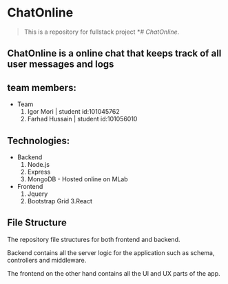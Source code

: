 # ChatOnline

>This is a repository for fullstack project **# ChatOnline*.

## ChatOnline is a online chat that keeps track of all user messages and logs

## team members:
- Team
    1. Igor Mori | student id:101045762 
    2. Farhad Hussain | student id:101056010


## Technologies:
- Backend
    1. Node.js 
    2. Express
    3. MongoDB - Hosted online on MLab
- Frontend
    1. Jquery 
    2. Bootstrap Grid
    3.React

## File Structure
The repository file structures for both frontend and backend. 

Backend contains all the server logic for the application such as schema, controllers and middleware.

The frontend on the other hand contains all the UI and UX parts of the app.
